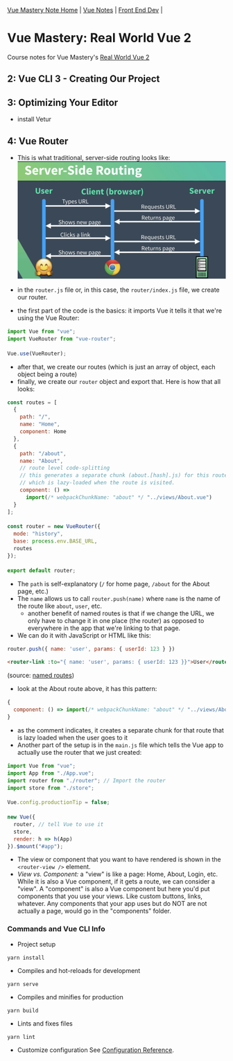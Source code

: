 [Vue Mastery Note Home](https://github.com/coolinmc6/front-end-dev/blob/master/vue/vue-mastery.md) | 
[Vue Notes](https://github.com/coolinmc6/front-end-dev/tree/master/vue) | 
[Front End Dev](https://github.com/coolinmc6/front-end-dev) |

# Vue Mastery: Real World Vue 2

Course notes for Vue Mastery's [Real World Vue 2](https://www.vuemastery.com/courses/real-world-vue-js/)

## 2: Vue CLI 3 - Creating Our Project

## 3: Optimizing Your Editor
- install Vetur

## 4: Vue Router
- This is what traditional, server-side routing looks like:
![Server Side Routing](./assets/server-side-routing.png)

- in the `router.js` file or, in this case, the `router/index.js` file, we create our
router.
- the first part of the code is the basics: it imports Vue it tells it that we're using
the Vue Router:

```js
import Vue from "vue";
import VueRouter from "vue-router";

Vue.use(VueRouter);
```
- after that, we create our routes (which is just an array of object, each object being a route)
- finally, we create our `router` object and export that. Here is how that all looks:

```js
const routes = [
  {
    path: "/",
    name: "Home",
    component: Home
  },
  {
    path: "/about",
    name: "About",
    // route level code-splitting
    // this generates a separate chunk (about.[hash].js) for this route
    // which is lazy-loaded when the route is visited.
    component: () =>
      import(/* webpackChunkName: "about" */ "../views/About.vue")
  }
];

const router = new VueRouter({
  mode: "history",
  base: process.env.BASE_URL,
  routes
});

export default router;
```
- The `path` is self-explanatory (`/` for home page, `/about` for the About page, etc.)
- The `name` allows us to call `router.push(name)` where `name` is the name of the route like `about`,
`user`, etc. 
  - another benefit of named routes is that if we change the URL, we only have to change it in one place
  (the router) as opposed to everywhere in the app that we're linking to that page.
- We can do it with JavaScript or HTML like this:

```js
router.push({ name: 'user', params: { userId: 123 } })
```
```html
<router-link :to="{ name: 'user', params: { userId: 123 }}">User</router-link>
```
(source: [named routes](https://router.vuejs.org/guide/essentials/named-routes.html))
- look at the About route above, it has this pattern:
```js
{
  component: () => import(/* webpackChunkName: "about" */ "../views/About.vue")
}
```
- as the comment indicates, it creates a separate chunk for that route that is lazy loaded
when the user goes to it
- Another part of the setup is in the `main.js` file which tells the Vue app to actually
use the router that we just created:

```js
import Vue from "vue";
import App from "./App.vue";
import router from "./router"; // Import the router
import store from "./store";

Vue.config.productionTip = false;

new Vue({
  router, // tell Vue to use it
  store,
  render: h => h(App)
}).$mount("#app");
```
- The view or component that you want to have rendered is shown in the `<router-view />` element.
- *View vs. Component:* a "view" is like a page: Home, About, Login, etc. While it is also a Vue component, 
if it gets a route, we can consider a "view". A "component" is also a Vue component but here you'd put
components that you use your views. Like custom buttons, links, whatever. Any components that your app 
uses but do NOT are not actually a page, would go in the "components" folder.


### Commands and Vue CLI Info

- Project setup
```
yarn install
```
- Compiles and hot-reloads for development
```
yarn serve
```
- Compiles and minifies for production
```
yarn build
```
- Lints and fixes files
```
yarn lint
```
- Customize configuration
See [Configuration Reference](https://cli.vuejs.org/config/).
